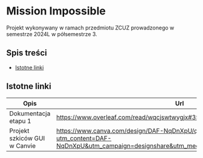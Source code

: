 # Mission Impossible<!-- omit from toc --> 

Projekt wykonywany w ramach przedmiotu ZCUZ prowadzonego w semestrze 2024L w półsemestrze 3.

## Spis treści<!-- omit from toc --> 

- [Istotne linki](#istotne-linki)

## Istotne linki 

| Opis | Url | Dostęp |
| ---- | --- | ------ |
| Dokumentacja etapu 1 | https://www.overleaf.com/read/wqcjswtwygjx#3538a4 | Publiczny odczyt |
| Projekt szkiców GUI w Canvie | https://www.canva.com/design/DAF-NqDnXpU/qpU2squxvvJs9oU_1I9gRA/edit?utm_content=DAF-NqDnXpU&utm_campaign=designshare&utm_medium=link2&utm_source=sharebutton | Publiczny odczyt |